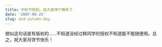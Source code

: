 ```yaml
---
title: 中秋节刚到，给大家拜个晚年了
date: '2007-09-25'
slug: mid-autumn-day
---
```


貌似这句话是有版权的……不知道没经过韩同学的授权不知道能不能随便用。总之，祝大家月饼节快乐！

